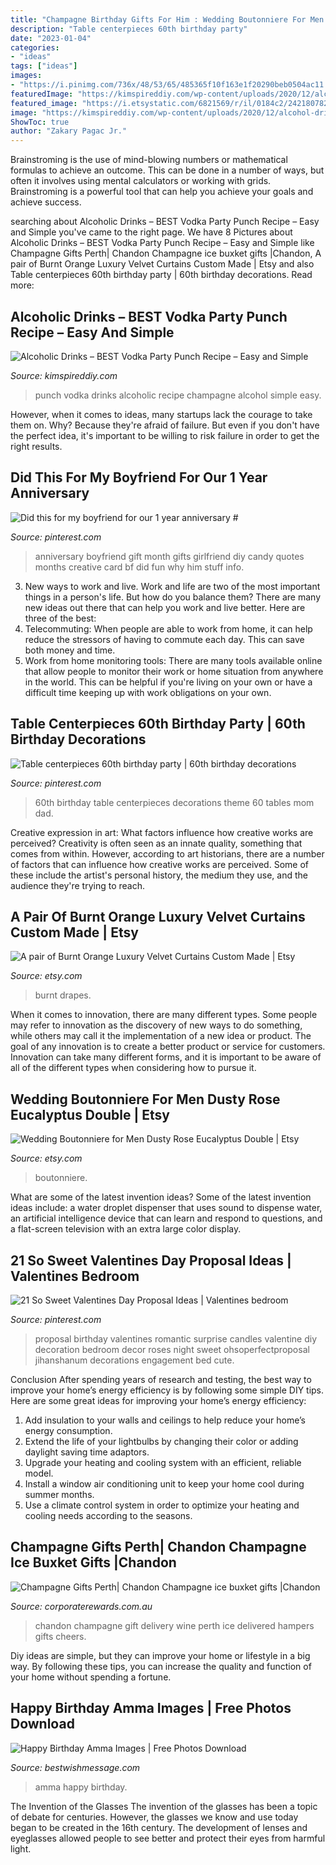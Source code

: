 ```yaml
---
title: "Champagne Birthday Gifts For Him : Wedding Boutonniere For Men Dusty Rose Eucalyptus Double"
description: "Table centerpieces 60th birthday party"
date: "2023-01-04"
categories:
- "ideas"
tags: ["ideas"]
images:
- "https://i.pinimg.com/736x/48/53/65/485365f10f163e1f20290beb0504ac11.jpg"
featuredImage: "https://kimspireddiy.com/wp-content/uploads/2020/12/alcohol-drinks-party-punch-1-1.jpg"
featured_image: "https://i.etsystatic.com/6821569/r/il/0184c2/2421807822/il_1588xN.2421807822_p0yg.jpg"
image: "https://kimspireddiy.com/wp-content/uploads/2020/12/alcohol-drinks-party-punch-1-1.jpg"
ShowToc: true
author: "Zakary Pagac Jr."
---
```



Brainstroming is the use of mind-blowing numbers or mathematical formulas to achieve an outcome. This can be done in a number of ways, but often it involves using mental calculators or working with grids. Brainstroming is a powerful tool that can help you achieve your goals and achieve success.

	

		
searching about Alcoholic Drinks – BEST Vodka Party Punch Recipe – Easy and Simple you've came to the right page. We have 8 Pictures about Alcoholic Drinks – BEST Vodka Party Punch Recipe – Easy and Simple like Champagne Gifts Perth| Chandon Champagne ice buxket gifts |Chandon, A pair of Burnt Orange Luxury Velvet Curtains Custom Made | Etsy and also Table centerpieces 60th birthday party | 60th birthday decorations. Read more:
		
    
## Alcoholic Drinks – BEST Vodka Party Punch Recipe – Easy And Simple

<img loading=lazy src="https://kimspireddiy.com/wp-content/uploads/2020/12/alcohol-drinks-party-punch-1-1.jpg" onerror="this.onerror=null;this.src='https://tse1.mm.bing.net/th?id=OIP.i1xVuqDvtMHJlWFvdIoI9AHaK_&amp;pid=15.1';" alt="Alcoholic Drinks – BEST Vodka Party Punch Recipe – Easy and Simple">

_Source: kimspireddiy.com_

>punch vodka drinks alcoholic recipe champagne alcohol simple easy. 

	

However, when it comes to ideas, many startups lack the courage to take them on. Why? Because they're afraid of failure. But even if you don't have the perfect idea, it's important to be willing to risk failure in order to get the right results.

    
## Did This For My Boyfriend For Our 1 Year Anniversary #

<img loading=lazy src="https://i.pinimg.com/736x/e3/7a/c2/e37ac2e5d73710ef7e04520e21e1416d.jpg" onerror="this.onerror=null;this.src='https://tse1.mm.bing.net/th?id=OIP.iyM7KTki8sgj-o0yLw2ozwHaNJ&amp;pid=15.1';" alt="Did this for my boyfriend for our 1 year anniversary #">

_Source: pinterest.com_

>anniversary boyfriend gift month gifts girlfriend diy candy quotes months creative card bf did fun why him stuff info. 

	

3. New ways to work and live.
Work and life are two of the most important things in a person's life. But how do you balance them? There are many new ideas out there that can help you work and live better. Here are three of the best: 
1. Telecommuting: When people are able to work from home, it can help reduce the stressors of having to commute each day. This can save both money and time. 
2. Work from home monitoring tools: There are many tools available online that allow people to monitor their work or home situation from anywhere in the world. This can be helpful if you're living on your own or have a difficult time keeping up with work obligations on your own. 

    
## Table Centerpieces 60th Birthday Party | 60th Birthday Decorations

<img loading=lazy src="https://i.pinimg.com/736x/48/53/65/485365f10f163e1f20290beb0504ac11.jpg" onerror="this.onerror=null;this.src='https://tse1.mm.bing.net/th?id=OIP.zLkKzU2gchh2D4Iq1S_aeAHaNK&amp;pid=15.1';" alt="Table centerpieces 60th birthday party | 60th birthday decorations">

_Source: pinterest.com_

>60th birthday table centerpieces decorations theme 60 tables mom dad. 

	

Creative expression in art: What factors influence how creative works are perceived?
Creativity is often seen as an innate quality, something that comes from within. However, according to art historians, there are a number of factors that can influence how creative works are perceived. Some of these include the artist's personal history, the medium they use, and the audience they're trying to reach.

    
## A Pair Of Burnt Orange Luxury Velvet Curtains Custom Made | Etsy

<img loading=lazy src="https://i.etsystatic.com/27243948/r/il/939811/3164770091/il_fullxfull.3164770091_4pa5.jpg" onerror="this.onerror=null;this.src='https://tse1.mm.bing.net/th?id=OIP.94HevhE8hyH6Oime-GOHwwHaJ4&amp;pid=15.1';" alt="A pair of Burnt Orange Luxury Velvet Curtains Custom Made | Etsy">

_Source: etsy.com_

>burnt drapes. 

	

When it comes to innovation, there are many different types. Some people may refer to innovation as the discovery of new ways to do something, while others may call it the implementation of a new idea or product. The goal of any innovation is to create a better product or service for customers. Innovation can take many different forms, and it is important to be aware of all of the different types when considering how to pursue it.

    
## Wedding Boutonniere For Men Dusty Rose Eucalyptus Double | Etsy

<img loading=lazy src="https://i.etsystatic.com/6821569/r/il/0184c2/2421807822/il_1588xN.2421807822_p0yg.jpg" onerror="this.onerror=null;this.src='https://tse1.mm.bing.net/th?id=OIP.8IJPcZa6qhZcwgrlcuyMAQHaJ3&amp;pid=15.1';" alt="Wedding Boutonniere for Men Dusty Rose Eucalyptus Double | Etsy">

_Source: etsy.com_

>boutonniere. 

	

What are some of the latest invention ideas?
Some of the latest invention ideas include: a water droplet dispenser that uses sound to dispense water, an artificial intelligence device that can learn and respond to questions, and a flat-screen television with an extra large color display.

    
## 21 So Sweet Valentines Day Proposal Ideas | Valentines Bedroom

<img loading=lazy src="https://i.pinimg.com/736x/93/8a/e1/938ae15b4b085f4d157360d071287412.jpg" onerror="this.onerror=null;this.src='https://tse1.mm.bing.net/th?id=OIP.yuqmzT6Dvrm4viOGAFeiZwHaLG&amp;pid=15.1';" alt="21 So Sweet Valentines Day Proposal Ideas | Valentines bedroom">

_Source: pinterest.com_

>proposal birthday valentines romantic surprise candles valentine diy decoration bedroom decor roses night sweet ohsoperfectproposal jihanshanum decorations engagement bed cute. 

	

Conclusion
After spending years of research and testing, the best way to improve your home’s energy efficiency is by following some simple DIY tips. Here are some great ideas for improving your home’s energy efficiency: 
1. Add insulation to your walls and ceilings to help reduce your home’s energy consumption. 
2. Extend the life of your lightbulbs by changing their color or adding daylight saving time adaptors. 
3. Upgrade your heating and cooling system with an efficient, reliable model. 
4. Install a window air conditioning unit to keep your home cool during summer months. 
5. Use a climate control system in order to optimize your heating and cooling needs according to the seasons.

    
## Champagne Gifts Perth| Chandon Champagne Ice Buxket Gifts |Chandon

<img loading=lazy src="http://www.corporaterewards.com.au/persistent/catalogue_images/products/icebucketchandon75.jpg" onerror="this.onerror=null;this.src='https://tse3.mm.bing.net/th?id=OIP.SXkCyQ9uAeAvc8at0c9AcgHaK2&amp;pid=15.1';" alt="Champagne Gifts Perth| Chandon Champagne ice buxket gifts |Chandon">

_Source: corporaterewards.com.au_

>chandon champagne gift delivery wine perth ice delivered hampers gifts cheers. 

	

Diy ideas are simple, but they can improve your home or lifestyle in a big way. By following these tips, you can increase the quality and function of your home without spending a fortune.

    
## Happy Birthday Amma Images | Free Photos Download

<img loading=lazy src="https://www.bestwishmessage.com/wp-content/uploads/2020/07/happy-birtday-amma-images-9.jpg" onerror="this.onerror=null;this.src='https://tse1.mm.bing.net/th?id=OIP.TVFMJYMv6lyKd1ouKosL1QHaLH&amp;pid=15.1';" alt="Happy Birthday Amma Images | Free Photos Download">

_Source: bestwishmessage.com_

>amma happy birthday. 

	

The Invention of the Glasses
The invention of the glasses has been a topic of debate for centuries. However, the glasses we know and use today began to be created in the 16th century. The development of lenses and eyeglasses allowed people to see better and protect their eyes from harmful light.

